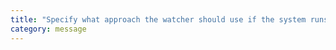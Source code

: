 ```yaml
---
title: "Specify what approach the watcher should use if the system runs out of native file watchers."
category: message
---
```

